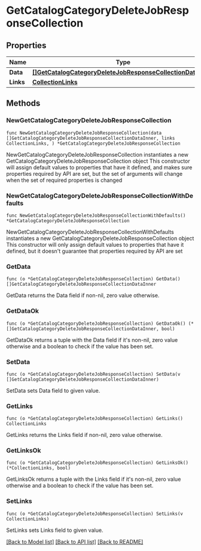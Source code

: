 # GetCatalogCategoryDeleteJobResponseCollection

## Properties

Name | Type | Description | Notes
------------ | ------------- | ------------- | -------------
**Data** | [**[]GetCatalogCategoryDeleteJobResponseCollectionDataInner**](GetCatalogCategoryDeleteJobResponseCollectionDataInner.md) |  | 
**Links** | [**CollectionLinks**](CollectionLinks.md) |  | 

## Methods

### NewGetCatalogCategoryDeleteJobResponseCollection

`func NewGetCatalogCategoryDeleteJobResponseCollection(data []GetCatalogCategoryDeleteJobResponseCollectionDataInner, links CollectionLinks, ) *GetCatalogCategoryDeleteJobResponseCollection`

NewGetCatalogCategoryDeleteJobResponseCollection instantiates a new GetCatalogCategoryDeleteJobResponseCollection object
This constructor will assign default values to properties that have it defined,
and makes sure properties required by API are set, but the set of arguments
will change when the set of required properties is changed

### NewGetCatalogCategoryDeleteJobResponseCollectionWithDefaults

`func NewGetCatalogCategoryDeleteJobResponseCollectionWithDefaults() *GetCatalogCategoryDeleteJobResponseCollection`

NewGetCatalogCategoryDeleteJobResponseCollectionWithDefaults instantiates a new GetCatalogCategoryDeleteJobResponseCollection object
This constructor will only assign default values to properties that have it defined,
but it doesn't guarantee that properties required by API are set

### GetData

`func (o *GetCatalogCategoryDeleteJobResponseCollection) GetData() []GetCatalogCategoryDeleteJobResponseCollectionDataInner`

GetData returns the Data field if non-nil, zero value otherwise.

### GetDataOk

`func (o *GetCatalogCategoryDeleteJobResponseCollection) GetDataOk() (*[]GetCatalogCategoryDeleteJobResponseCollectionDataInner, bool)`

GetDataOk returns a tuple with the Data field if it's non-nil, zero value otherwise
and a boolean to check if the value has been set.

### SetData

`func (o *GetCatalogCategoryDeleteJobResponseCollection) SetData(v []GetCatalogCategoryDeleteJobResponseCollectionDataInner)`

SetData sets Data field to given value.


### GetLinks

`func (o *GetCatalogCategoryDeleteJobResponseCollection) GetLinks() CollectionLinks`

GetLinks returns the Links field if non-nil, zero value otherwise.

### GetLinksOk

`func (o *GetCatalogCategoryDeleteJobResponseCollection) GetLinksOk() (*CollectionLinks, bool)`

GetLinksOk returns a tuple with the Links field if it's non-nil, zero value otherwise
and a boolean to check if the value has been set.

### SetLinks

`func (o *GetCatalogCategoryDeleteJobResponseCollection) SetLinks(v CollectionLinks)`

SetLinks sets Links field to given value.



[[Back to Model list]](../README.md#documentation-for-models) [[Back to API list]](../README.md#documentation-for-api-endpoints) [[Back to README]](../README.md)


